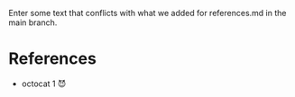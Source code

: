 
Enter some text that conflicts with what we added for references.md in the main branch.

# References

* octocat 1 😈
